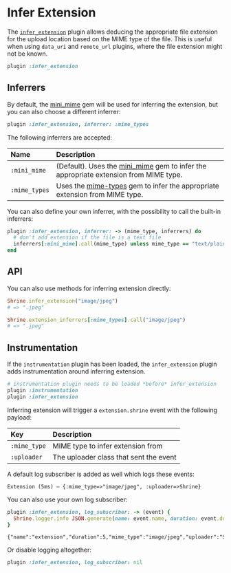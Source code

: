 # Infer Extension

The [`infer_extension`][infer_extension] plugin allows deducing the appropriate
file extension for the upload location based on the MIME type of the file. This
is useful when using `data_uri` and `remote_url` plugins, where the file
extension might not be known.

```rb
plugin :infer_extension
```

## Inferrers

By default, the [mini_mime] gem will be used for inferring the extension, but
you can also choose a different inferrer:

```rb
plugin :infer_extension, inferrer: :mime_types
```

The following inferrers are accepted:

| Name          | Description                                                                            |
| :------------ | :-----------                                                                           |
| `:mini_mime`  | (Default). Uses the [mini_mime] gem to infer the appropriate extension from MIME type. |
| `:mime_types` | Uses the [mime-types] gem to infer the appropriate extension from MIME type.           |

You can also define your own inferrer, with the possibility to call the
built-in inferrers:

```rb
plugin :infer_extension, inferrer: -> (mime_type, inferrers) do
  # don't add extension if the file is a text file
  inferrers[:mini_mime].call(mime_type) unless mime_type == "text/plain"
end
```

## API

You can also use methods for inferring extension directly:

```rb
Shrine.infer_extension("image/jpeg")
# => ".jpeg"

Shrine.extension_inferrers[:mime_types].call("image/jpeg")
# => ".jpeg"
```

## Instrumentation

If the `instrumentation` plugin has been loaded, the `infer_extension` plugin
adds instrumentation around inferring extension.

```rb
# instrumentation plugin needs to be loaded *before* infer_extension
plugin :instrumentation
plugin :infer_extension
```

Inferring extension will trigger a `extension.shrine` event with the following
payload:

| Key          | Description                            |
| :--          | :----                                  |
| `:mime_type` | MIME type to infer extension from      |
| `:uploader`  | The uploader class that sent the event |

A default log subscriber is added as well which logs these events:

```
Extension (5ms) – {:mime_type=>"image/jpeg", :uploader=>Shrine}
```

You can also use your own log subscriber:

```rb
plugin :infer_extension, log_subscriber: -> (event) {
  Shrine.logger.info JSON.generate(name: event.name, duration: event.duration, **event.payload)
}
```
```
{"name":"extension","duration":5,"mime_type":"image/jpeg","uploader":"Shrine"}
```

Or disable logging altogether:

```rb
plugin :infer_extension, log_subscriber: nil
```

[infer_extension]: /lib/shrine/plugins/infer_extension.rb
[mime-types]: https://github.com/mime-types/ruby-mime-types
[mini_mime]: https://github.com/discourse/mini_mime
